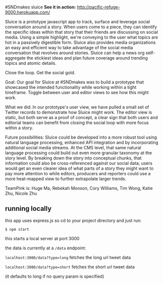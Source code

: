 #SNDmakes sluice
**See it in action:** http://pacific-refuge-9000.herokuapp.com/

Sluice is a prototype javascript app to track, surface and leverage social conversation around a story. When users come to a piece, they can identify the specific ideas within that story that their friends are discussing on social media. Using a simple highlight, we're conveying to the user what topics are hot in a passively digestible form. Sluice also provides media organizations an easy and efficient way to take advantage of the social media conversation that revolves around stories. Sluice can help a news org self-aggregate the stickiest ideas and plan future coverage around trending topics and atomic details.

Close the loop. Get the social gold.

Goal: Our goal for Sluice at #SNDmakes was to build a prototype that showcased the intended functionality while working within a tight timeframe. Toggle between user and editor views to see how this might work.

What we did: In our prototype's user view, we have pulled a small set of Twitter records to demonstrate how Sluice might work. The editor view is static, but both serve as a proof of concept, a clear sign that both users and editorial teams can benefit from closing the social loop with more focus within a story.

Future possibilities: Sluice could be developed into a more robust tool using natural language processing, enhanced API integration and by incorporating additional social media streams. At the CMS level, that same natural language processing could build out even more granular taxonomy at the story level. By breaking down the story into conceptual chunks, that information could also be cross-referenced against our social data; users would get an even clearer idea of what parts of a story they might want to pay more attention to while editors, producers and reporters could use a more heat-mapped view to further extrapolate larger trends. 

TeamPink is: Huge Ma, Rebekah Monson, Cory Williams, Tim Wong, Katie Zhu, Nicole Zhu

## running locally

this app uses express.js so cd to your project directory and just run:

```
$ npm start
```

this starts a local server at port 3000

the data is currently at a `/data` endpoint:

`localhost:3000/data?type=long` fetches the long url tweet data

`localhost:3000/data?type=short` fetches the short url tweet data

(it defaults to long if no query param is specified)
